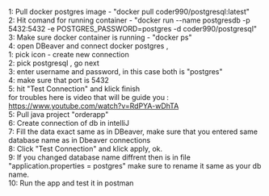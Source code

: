 1: Pull docker postgres image - "docker pull coder990/postgresql:latest"
</br>
2: Hit comand for running container - "docker run --name postgresdb -p 5432:5432 -e POSTGRES_PASSWORD=postgres -d coder990/postgresql"
</br>
3: Make sure docker container is running - "docker ps"
</br>
4: open DBeaver and connect docker postgres ,
</br>
                                            1: pick icon - create new connection 
                                            </br>
                                            2: pick postgresql , go next
                                            </br>
                                            3: enter username and password, in this case both is "postgres"
                                            </br>
                                            4: make sure that port is 5432
                                            </br>
                                            5: hit "Test Connection" and klick finish
                                            </br>
                                            for troubles here is video that will be guide you : https://www.youtube.com/watch?v=RdPYA-wDhTA
</br>
5: Pull java project "orderapp"
</br>
6: Create connection of db in intelliJ
</br>
7: Fill the data exact same as in DBeaver, make sure that you entered same database name as in Dbeaver connections
</br>
8: Click "Test Connection" and klick apply, ok.
</br>
9: If you changed database name diffrent then is in file "application.properties = postgres" make sure to rename it same as your db name.
</br>
10: Run the app and test it in postman
